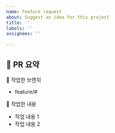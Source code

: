 ```yaml
---
name: Feature request
about: Suggest an idea for this project
title: ''
labels: ''
assignees: ''

---
```


## 🌴 PR 요약

<!-- PR의 내용을 요약해주세요. -->

🌱 작업한 브랜치

- feature/#

🌱 작업한 내용

- 작업 내용 1
- 작업 내용 2
